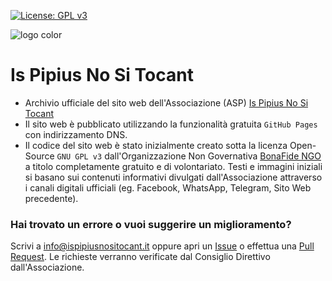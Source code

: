 [![License: GPL v3](https://img.shields.io/badge/License-GPLv3-blue.svg)](https://www.gnu.org/licenses/gpl-3.0)

![logo color](https://github.com/bonafide-ngo/ispipiusnositocant/assets/134528581/bd4832b3-27c7-4462-80b2-aca68874499c)
# Is Pipius No Si Tocant

- Archivio ufficiale del sito web dell'Associazione (ASP) [Is Pipius No Si Tocant](https://ispipiusnositocant.it)
- Il sito web è pubblicato utilizzando la funzionalità gratuita `GitHub Pages` con indirizzamento DNS.
- Il codice del sito web è stato inizialmente creato sotta la licenza Open-Source `GNU GPL v3` dall'Organizzazione Non Governativa [BonaFide NGO](https://bonafide.ngo) a titolo completamente gratuito e di volontariato. Testi e immagini iniziali si basano sui contenuti informativi divulgati dall'Associazione attraverso i canali digitali ufficiali (eg. Facebook, WhatsApp, Telegram, Sito Web precedente).

### Hai trovato un errore o vuoi suggerire un miglioramento?
Scrivi a [info@ispipiusnositocant.it](info@ispipiusnositocant.it) oppure apri un [Issue](https://github.com/bonafide-ngo/ispipiusnositocant/issues) o effettua una [Pull Request](https://github.com/bonafide-ngo/ispipiusnositocant/pulls). Le richieste verranno verificate dal Consiglio Direttivo dall'Associazione.
